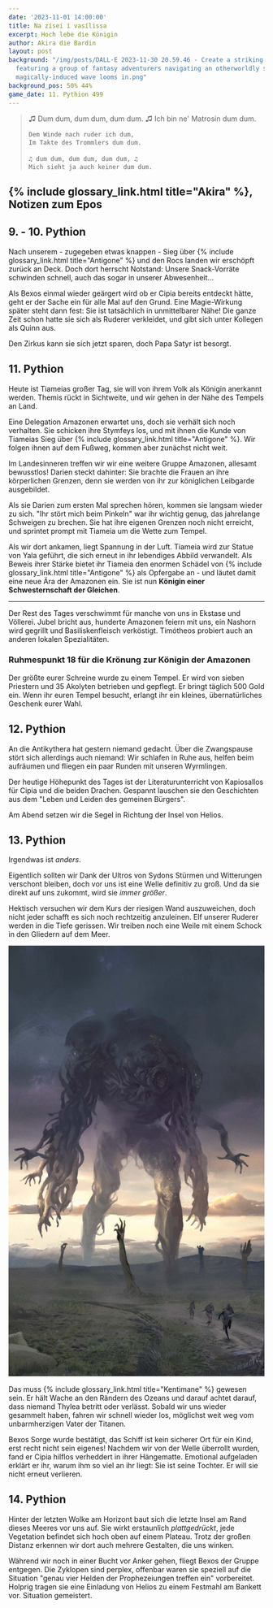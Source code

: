 ```yaml
---
date: '2023-11-01 14:00:00'
title: Na zísei i vasílissa
excerpt: Hoch lebe die Königin
author: Akira die Bardin
layout: post
background: "/img/posts/DALL·E 2023-11-30 20.59.46 - Create a striking digital artwork
  featuring a group of fantasy adventurers navigating an otherworldly sea. A colossal,
  magically-induced wave looms in.png"
background_pos: 50% 44%
game_date: 11. Pythion 499
---
```


<div class="rhyme">
  <blockquote>
    ♫ Dum dum, dum dum, dum dum. ♫
    Ich bin ne' Matrosin dum dum.

    Dem Winde nach ruder ich dum,
    Im Takte des Trommlers dum dum.

    ♫ dum dum, dum dum, dum dum, ♫
    Mich sieht ja auch keiner dum dum.
  </blockquote>
</div>

## {% include glossary_link.html title="Akira" %}, Notizen zum Epos

## 9. - 10. Pythion

Nach unserem - zugegeben etwas knappen - Sieg über {% include glossary_link.html title="Antigone" %} und den Rocs landen wir erschöpft zurück an Deck. Doch dort herrscht Notstand: Unsere Snack-Vorräte schwinden schnell, auch das sogar in unserer Abwesenheit...

Als Bexos einmal wieder geärgert wird ob er Cipia bereits entdeckt hätte, geht er der Sache ein für alle Mal auf den Grund. Eine Magie-Wirkung später steht dann fest: Sie ist tatsächlich in unmittelbarer Nähe! Die ganze Zeit schon hatte sie sich als Ruderer verkleidet, und gibt sich unter Kollegen als Quinn aus.

Den Zirkus kann sie sich jetzt sparen, doch Papa Satyr ist besorgt.

## 11. Pythion

Heute ist Tiameias großer Tag, sie will von ihrem Volk als Königin anerkannt werden. Themis rückt in Sichtweite, und wir gehen in der Nähe des Tempels an Land.

Eine Delegation Amazonen erwartet uns, doch sie verhält sich noch verhalten. Sie schicken ihre Stymfeys los, und mit ihnen die Kunde von Tiameias Sieg über {% include glossary_link.html title="Antigone" %}. Wir folgen ihnen auf dem Fußweg, kommen aber zunächst nicht weit.

Im Landesinneren treffen wir wir eine weitere Gruppe Amazonen, allesamt bewusstlos! Darien steckt dahinter: Sie brachte die Frauen an ihre körperlichen Grenzen, denn sie werden von ihr zur königlichen Leibgarde ausgebildet.

Als sie Darien zum ersten Mal sprechen hören, kommen sie langsam wieder zu sich. "Ihr stört mich beim Pinkeln" war ihr wichtig genug, das jahrelange Schweigen zu brechen. Sie hat ihre eigenen Grenzen noch nicht erreicht, und sprintet prompt mit Tiameia um die Wette zum Tempel.

Als wir dort ankamen, liegt Spannung in der Luft. Tiameia wird zur Statue von Yala geführt, die sich erneut in ihr lebendiges Abbild verwandelt. Als Beweis ihrer Stärke bietet ihr Tiameia den enormen Schädel von {% include glossary_link.html title="Antigone" %} als Opfergabe an - und läutet damit eine neue Ära der Amazonen ein. Sie ist nun **Königin einer Schwesternschaft der Gleichen**.

---

Der Rest des Tages verschwimmt für manche von uns in Ekstase und Völlerei. Jubel bricht aus, hunderte Amazonen feiern mit uns, ein Nashorn wird gegrillt und Basiliskenfleisch verköstigt. Timótheos probiert auch an anderen lokalen Spezialitäten.

<!-- Funktioniert nicht: <a href=https://www.dndbeyond.com/sources/dmg/other-rewards#Charms>kleines, übernatürliches Geschenk</a>  -->
<div class="infobox">
  <h3>Ruhmespunkt 18 für die Krönung zur Königin der Amazonen</h3>
  <p class="reward">Der größte eurer Schreine wurde zu einem Tempel. Er wird von sieben Priestern und 35 Akolyten betrieben und gepflegt. Er bringt täglich 500 Gold ein. Wenn ihr euren Tempel besucht, erlangt ihr ein kleines, übernatürliches Geschenk eurer Wahl.</p>
</div>

## 12. Pythion

An die Antikythera hat gestern niemand gedacht. Über die Zwangspause stört sich allerdings auch niemand: Wir schlafen in Ruhe aus, helfen beim aufräumen und fliegen ein paar Runden mit unseren Wyrmlingen.

Der heutige Höhepunkt des Tages ist der Literaturunterricht von Kapiosallos für Cipia und die beiden Drachen. Gespannt lauschen sie den Geschichten aus dem "Leben und Leiden des gemeinen Bürgers".

Am Abend setzen wir die Segel in Richtung der Insel von Helios.

## 13. Pythion

Irgendwas ist _anders_.

Eigentlich sollten wir Dank der Ultros von Sydons Stürmen und Witterungen verschont bleiben, doch vor uns ist eine Welle definitiv zu groß. Und da sie direkt auf uns zukommt, wird sie _immer größer_.

Hektisch versuchen wir dem Kurs der riesigen Wand auszuweichen, doch nicht jeder schafft es sich noch rechtzeitig anzuleinen. Elf unserer Ruderer werden in die Tiefe gerissen. Wir treiben noch eine Weile mit einem Schock in den Gliedern auf dem Meer.

![Kentimane](/img/posts/kentimane.jpg)

Das muss {% include glossary_link.html title="Kentimane" %} gewesen sein. Er hält Wache an den Rändern des Ozeans und darauf achtet darauf, dass niemand Thylea betritt oder verlässt. Sobald wir uns wieder gesammelt haben, fahren wir schnell wieder los, möglichst weit weg vom unbarmherzigen Vater der Titanen.

Bexos Sorge wurde bestätigt, das Schiff ist kein sicherer Ort für ein Kind, erst recht nicht sein eigenes! Nachdem wir von der Welle überrollt wurden, fand er Cipia hilflos verheddert in ihrer Hängematte. Emotional aufgeladen erklärt er ihr, warum ihm so viel an ihr liegt: Sie ist seine Tochter. Er will sie nicht erneut verlieren.

## 14. Pythion

Hinter der letzten Wolke am Horizont baut sich die letzte Insel am Rand dieses Meeres vor uns auf. Sie wirkt erstaunlich _plattgedrückt_, jede Vegetation befindet sich hoch oben auf einem Plateau. Trotz der großen Distanz erkennen wir dort auch mehrere Gestalten, die uns winken.

Während wir noch in einer Bucht vor Anker gehen, fliegt Bexos der Gruppe entgegen. Die Zyklopen sind perplex, offenbar waren sie speziell auf die Situation "genau vier Helden der Prophezeiungen treffen ein" vorbereitet. Holprig tragen sie eine Einladung von Helios zu einem Festmahl am Bankett vor. Situation gemeistert.
